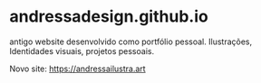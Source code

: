 # andressadesign.github.io

antigo website desenvolvido como portfólio pessoal.
Ilustrações, Identidades visuais, projetos pessoais.

Novo site: https://andressailustra.art
